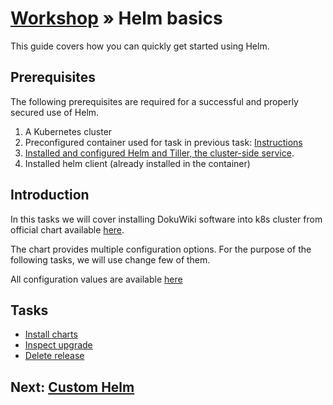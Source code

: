 # [Workshop](../README.md) &raquo; Helm basics

This guide covers how you can quickly get started using Helm.

## Prerequisites

The following prerequisites are required for a successful and properly secured
use of Helm.

1. A Kubernetes cluster
2. Preconfigured container used for task in previous task: [Instructions](../02_kubernetes/README.md#access-to-your-namespace-in-workshop-k8s-cluster)
3. [Installed and configured Helm and Tiller, the cluster-side service](./00_install_helm.md).
4. Installed helm client (already installed in the container)

## Introduction

In this tasks we will cover installing DokuWiki software into k8s
cluster from official chart available
[here](https://github.com/helm/charts/tree/master/stable/dokuwiki).

The chart provides multiple configuration options. For the purpose of the
following tasks, we will use change few of them.

All configuration values are available
[here](https://github.com/helm/charts/tree/master/stable/dokuwiki#configuration)

## Tasks

- [Install charts](./01_install_chart.md)
- [Inspect upgrade](./02_inspect_upgrade.md)
- [Delete release](./03_delete_release.md)

## Next: [Custom Helm](../04_custom_helm/README.md)

